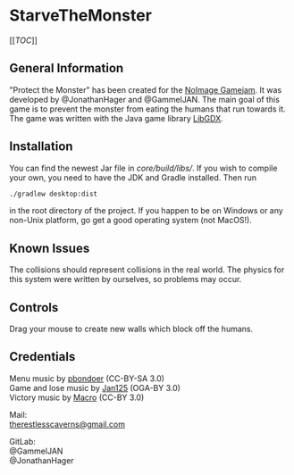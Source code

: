 # StarveTheMonster

[[_TOC_]] 

## General Information

"Protect the Monster" has been created for the [NoImage Gamejam](https://itch.io/jam/no-image-jam). It was developed by @JonathanHager and @GammelJAN. The main goal of this game is to prevent the monster
from eating the humans that run towards it. The game was written with the Java game library [LibGDX](https://libgdx.badlogicgames.com/).

## Installation
You can find the newest Jar file in *core/build/libs/*. If you wish to compile your own, you need to have the JDK and Gradle installed. Then run 
```bash
./gradlew desktop:dist
```
in the root directory of the project.
If you happen to be on Windows or any non-Unix platform, go get a good operating system (not MacOS!).

## Known Issues
The collisions should represent collisions in the real world. The physics for this system were written by ourselves, so problems may occur.

## Controls

Drag your mouse to create new walls which block off the humans.

## Credentials

Menu music by [pbondoer](https://opengameart.org/content/a-journey-awaits) (CC-BY-SA 3.0)  
Game and lose music by [Jan125](https://opengameart.org/content/stereotypical-90s-space-shooter-music) (OGA-BY 3.0)  
Victory music by [Macro](https://opengameart.org/content/steppin-up) (CC-BY 3.0)  

Mail:  
therestlesscaverns@gmail.com  

GitLab:  
@GammelJAN  
@JonathanHager  


